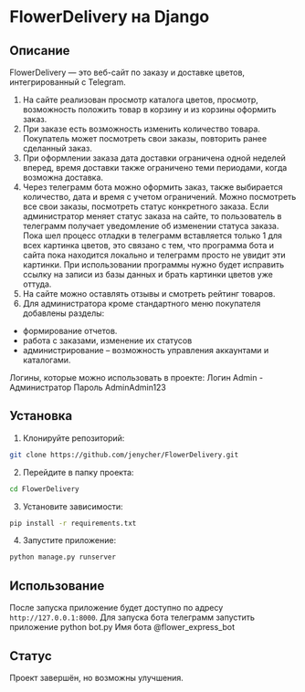# FlowerDelivery на Django

## Описание

FlowerDelivery — это веб-сайт по заказу и доставке цветов, интегрированный с Telegram.
1. На сайте реализован просмотр каталога цветов, просмотр, возможность положить товар в корзину и из корзины оформить заказ.
2. При заказе есть возможность изменить количество товара. Покупатель может посмотреть свои заказы, повторить ранее сделанный заказ.
3. При оформлении заказа дата доставки ограничена одной неделей вперед, время доставки также ограничено теми периодами, когда возможна доставка.
4. Через телеграмм бота можно оформить заказ, также выбирается количество, дата и время с учетом ограничений. Можно посмотреть все свои заказы, посмотреть статус конкретного заказа. Если администратор меняет статус заказа на сайте, то пользователь в телеграмм получает уведомление об изменении статуса заказа.
Пока шел процесс отладки в телеграмм вставляется только 1 для всех картинка цветов, это связано с тем, что программа бота и сайта пока находится локально и телеграмм просто не увидит эти картинки. При использовании программы нужно будет исправить ссылку на записи из базы данных и брать картинки цветов уже оттуда.
5. На сайте можно оставлять отзывы и смотреть рейтинг товаров.
6. Для администратора кроме стандартного меню покупателя добавлены разделы:
- формирование отчетов.
- работа с заказами, изменение их статусов
- администрирование – возможность управления аккаунтами и каталогами.

Логины, которые можно использовать в проекте:
Логин Admin - Администратор
Пароль AdminAdmin123

## Установка

1. Клонируйте репозиторий:
```bash
git clone https://github.com/jenycher/FlowerDelivery.git
```

2. Перейдите в папку проекта:
```bash
cd FlowerDelivery
```

3. Установите зависимости:
```bash
pip install -r requirements.txt
```
4. Запустите приложение:
```bash
python manage.py runserver
```

## Использование

После запуска приложение будет доступно по адресу `http://127.0.0.1:8000`. 
Для запуска бота телеграмм запустить приложение python bot.py
Имя бота @flower_express_bot

## Статус

Проект завершён, но возможны улучшения.
